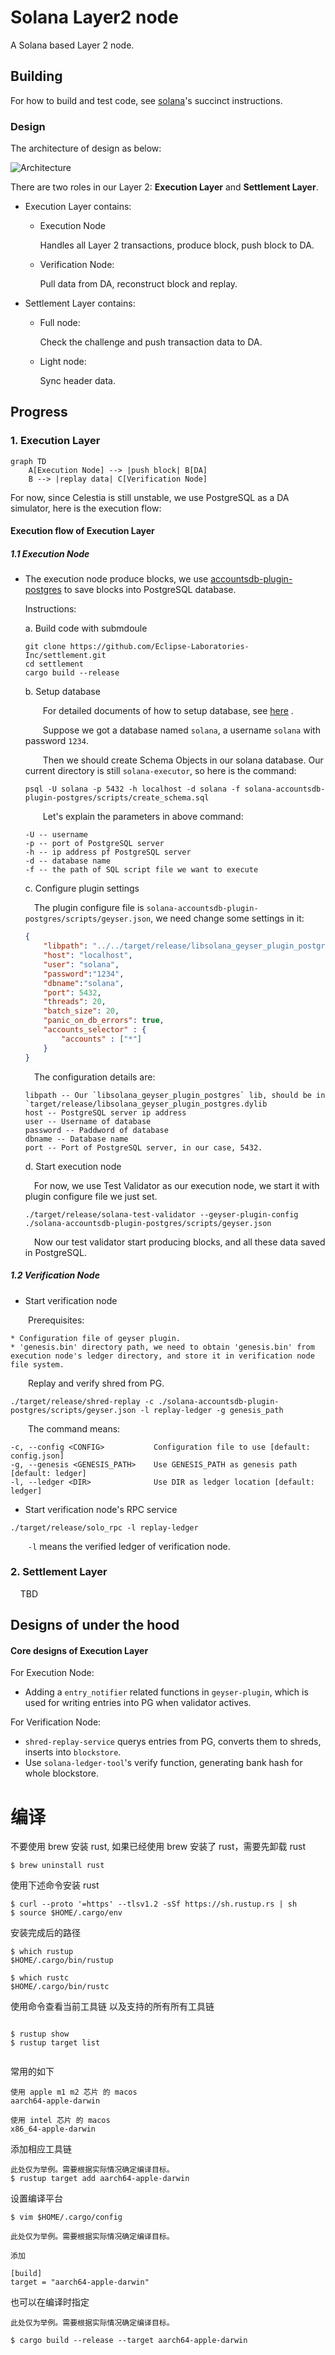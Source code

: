 # Solana Layer2 node

A Solana based Layer 2 node. 

## Building

For how to build and test code, see [solana](https://github.com/solana-labs/solana/blob/master/README.md)'s succinct instructions.

### Design

The architecture of design as below:

![Architecture](./architecture-diagram.svg)

There are two roles in our Layer 2: __Execution Layer__ and __Settlement Layer__.

* Execution Layer contains:
  
  * Execution Node
    
    Handles all Layer 2 transactions, produce block, push block to DA. 
  
  * Verification Node:
    
    Pull data from DA, reconstruct block and replay.

* Settlement Layer contains:
  
  * Full node:
    
    Check the challenge and push transaction data to DA.
  
  * Light node:
    
    Sync header data.

## Progress

### 1. Execution Layer

```mermaid
graph TD
    A[Execution Node] --> |push block| B[DA]
    B --> |replay data| C[Verification Node]
```

   For now, since Celestia is still unstable, we use PostgreSQL as a DA simulator, here is the execution flow:

#### Execution flow of Execution Layer

##### 1.1 Execution Node

* The execution node produce blocks, we use [accountsdb-plugin-postgres](./solana-accountsdb-plugin-postgres) to save blocks into PostgreSQL database.
  
  Instructions:
  
  a. Build code with submdoule
    
    ```
    git clone https://github.com/Eclipse-Laboratories-Inc/settlement.git
    cd settlement
    cargo build --release
    ```
  
  b. Setup database
    
    &emsp;&emsp;For detailed documents of how to setup database, see [here](./solana-accountsdb-plugin-postgres#database-setup) .
    
    &emsp;&emsp;Suppose we got a database named `solana`, a username `solana` with password `1234`. 
    
    &emsp;&emsp;Then we should create Schema Objects in our solana  database. Our current directory is still `solana-executor`, so here is the command:
    
    ```
    psql -U solana -p 5432 -h localhost -d solana -f solana-accountsdb-plugin-postgres/scripts/create_schema.sql
    ```
    
    &emsp;&emsp;Let's explain the parameters in above command:
    
    ```
    -U -- username
    -p -- port of PostgreSQL server
    -h -- ip address pf PostgreSQL server
    -d -- database name
    -f -- the path of SQL script file we want to execute
    ```
  
  c. Configure plugin settings
    
    &emsp;The plugin configure file is `solana-accountsdb-plugin-postgres/scripts/geyser.json`, we need change some settings in it:
    
    ```json
    {
        "libpath": "../../target/release/libsolana_geyser_plugin_postgres.dylib",
        "host": "localhost",
        "user": "solana",
        "password":"1234",
        "dbname":"solana",
        "port": 5432,
        "threads": 20,
        "batch_size": 20,
        "panic_on_db_errors": true,
        "accounts_selector" : {
            "accounts" : ["*"]
        }
    }
    ```
    
    &emsp;The configuration details are:
    ```
    libpath -- Our `libsolana_geyser_plugin_postgres` lib, should be in `target/release/libsolana_geyser_plugin_postgres.dylib
    host -- PostgreSQL server ip address
    user -- Username of database
    password -- Paddword of database
    dbname -- Database name
    port -- Port of PostgreSQL server, in our case, 5432.
    ```
  
  d. Start execution node
    
    &emsp;For now, we use Test Validator as our execution node, we start it with plugin configure file we just set.
    
    ```shell
    ./target/release/solana-test-validator --geyser-plugin-config ./solana-accountsdb-plugin-postgres/scripts/geyser.json
    ```
    
    &emsp;Now our test validator start producing blocks, and all these data saved in PostgreSQL.

##### 1.2 Verification Node

* Start verification node

&emsp;&emsp;Prerequisites:

```
* Configuration file of geyser plugin.
* 'genesis.bin' directory path, we need to obtain 'genesis.bin' from execution node's ledger directory, and store it in verification node file system.
```

&emsp;&emsp;Replay and verify shred from PG.

```shell
./target/release/shred-replay -c ./solana-accountsdb-plugin-postgres/scripts/geyser.json -l replay-ledger -g genesis_path
```

&emsp;&emsp;The command means:
```
-c, --config <CONFIG>           Configuration file to use [default: config.json]
-g, --genesis <GENESIS_PATH>    Use GENESIS_PATH as genesis path [default: ledger]
-l, --ledger <DIR>              Use DIR as ledger location [default: ledger]
```

* Start verification node's RPC service

```shell
./target/release/solo_rpc -l replay-ledger
```

&emsp;&emsp;`-l` means the verified ledger of verification node.

### 2. Settlement Layer

    TBD


## Designs of under the hood

#### Core designs of Execution Layer

  For Execution Node: 
  * Adding a `entry_notifier` related functions in `geyser-plugin`, which is used for writing entries into PG when validator actives.

  For Verification Node: 
  * `shred-replay-service` querys entries from PG, converts them to shreds, inserts into `blockstore`.
  *  Use `solana-ledger-tool`'s verify function, generating bank hash for whole blockstore.
  


# 编译

不要使用 brew 安装 rust, 如果已经使用 brew 安装了 rust，需要先卸载 rust
```
$ brew uninstall rust 
```

使用下述命令安装 rust

``` 
$ curl --proto '=https' --tlsv1.2 -sSf https://sh.rustup.rs | sh
$ source $HOME/.cargo/env
```

安装完成后的路径

``` 
$ which rustup
$HOME/.cargo/bin/rustup

$ which rustc
$HOME/.cargo/bin/rustc
```

使用命令查看当前工具链 以及支持的所有所有工具链

```

$ rustup show
$ rustup target list
 
```

常用的如下

```
使用 apple m1 m2 芯片 的 macos
aarch64-apple-darwin

使用 intel 芯片 的 macos
x86_64-apple-darwin 
```

添加相应工具链
``` 
此处仅为举例。需要根据实际情况确定编译目标。
$ rustup target add aarch64-apple-darwin
```


设置编译平台

```
$ vim $HOME/.cargo/config

此处仅为举例。需要根据实际情况确定编译目标。

添加

[build]
target = "aarch64-apple-darwin"
```

也可以在编译时指定

``` 
此处仅为举例。需要根据实际情况确定编译目标。

$ cargo build --release --target aarch64-apple-darwin
```
